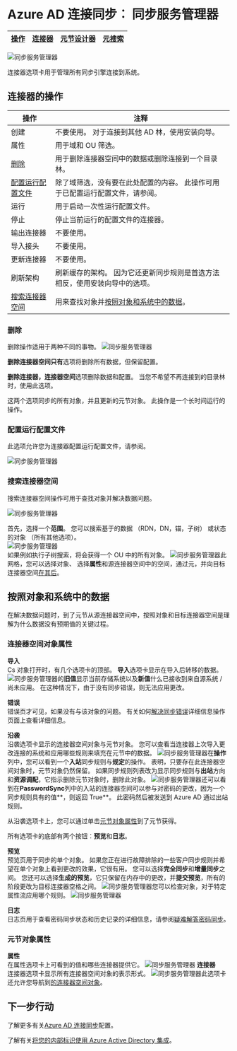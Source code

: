 <properties
    pageTitle="Azure AD 连接同步︰ 同步服务管理器用户界面 |Microsoft Azure"
    description="理解 Azure AD 连接同步服务管理器中的连接器选项卡。"
    services="active-directory"
    documentationCenter=""
    authors="andkjell"
    manager="femila"
    editor=""/>

<tags
    ms.service="active-directory"
    ms.workload="identity"
    ms.tgt_pltfrm="na"
    ms.devlang="na"
    ms.topic="article"
    ms.date="09/07/2016"
    ms.author="billmath"/>


# <a name="azure-ad-connect-sync-synchronization-service-manager"></a>Azure AD 连接同步︰ 同步服务管理器

[操作](active-directory-aadconnectsync-service-manager-ui-operations.md) | [连接器](active-directory-aadconnectsync-service-manager-ui-connectors.md) | [元节设计器](active-directory-aadconnectsync-service-manager-ui-mvdesigner.md) | [元搜索](active-directory-aadconnectsync-service-manager-ui-mvsearch.md)
--- | --- | --- | ---

![同步服务管理器](./media/active-directory-aadconnectsync-service-manager-ui/connectors.png)

连接器选项卡用于管理所有同步引擎连接到系统。

## <a name="connector-actions"></a>连接器的操作

操作 | 注释
--- | ---
创建 | 不要使用。 对于连接到其他 AD 林，使用安装向导。
属性 | 用于域和 OU 筛选。
[删除](#delete) | 用于删除连接器空间中的数据或删除连接到一个目录林。
[配置运行配置文件](#configure-run-profiles) | 除了域筛选，没有要在此处配置的内容。 此操作可用于已配置运行配置文件，请参阅。
运行 | 用于启动一次性运行配置文件。
停止 | 停止当前运行的配置文件的连接器。
输出连接器 | 不要使用。
导入接头 | 不要使用。
更新连接器 | 不要使用。
刷新架构 | 刷新缓存的架构。 因为它还更新同步规则是首选方法相反，使用安装向导中的选项。
[搜索连接器空间](#search-connector-space) | 用来查找对象并[按照对象和系统中的数据](#follow-an-object-and-its-data-through-the-system)。

### <a name="delete"></a>删除
删除操作适用于两种不同的事物。
![同步服务管理器](./media/active-directory-aadconnectsync-service-manager-ui/connectordelete.png)

**删除连接器空间只有**选项将删除所有数据，但保留配置。

**删除连接器，连接器空间**选项删除数据和配置。 当您不希望不再连接到的目录林时，使用此选项。

这两个选项同步的所有对象，并且更新的元节对象。 此操作是一个长时间运行的操作。

### <a name="configure-run-profiles"></a>配置运行配置文件
此选项允许您为连接器配置运行配置文件，请参阅。

![同步服务管理器](./media/active-directory-aadconnectsync-service-manager-ui/configurerunprofiles.png)

### <a name="search-connector-space"></a>搜索连接器空间
搜索连接器空间操作可用于查找对象并解决数据问题。

![同步服务管理器](./media/active-directory-aadconnectsync-service-manager-ui/cssearch.png)

首先，选择一个**范围**。 您可以搜索基于的数据 （RDN，DN，锚，子树） 或状态的对象 （所有其他选项）。  
![同步服务管理器](./media/active-directory-aadconnectsync-service-manager-ui/cssearchscope.png)  
如果例如执行子树搜索，将会获得一个 OU 中的所有对象。
![同步服务管理器](./media/active-directory-aadconnectsync-service-manager-ui/cssearchsubtree.png)此网格，您可以选择对象、 选择**属性**和源连接器空间中的空间，通过元，并向目标连接器空间[在其后](#follow-an-object-and-its-data-through-the-system)。

## <a name="follow-an-object-and-its-data-through-the-system"></a>按照对象和系统中的数据
在解决数据问题时，到了元节从源连接器空间中，按照对象和目标连接器空间是理解为什么数据没有预期值的关键过程。

### <a name="connector-space-object-properties"></a>连接器空间对象属性
**导入**  
Cs 对象打开时，有几个选项卡的顶部。 **导入**选项卡显示在导入后转移的数据。
![同步服务管理器](./media/active-directory-aadconnectsync-service-manager-ui/csimport.png)的**旧值**显示当前存储系统以及**新值**什么已接收到来自源系统 / 尚未应用。 在这种情况下，由于没有同步错误，则无法应用更改。

**错误**  
错误页才可见，如果没有与该对象的问题。 有关如何[解决同步错误](active-directory-aadconnectsync-service-manager-ui-operations.md#troubleshoot-errors-in-operations-tab)详细信息操作页面上查看详细信息。

**沿袭**  
沿袭选项卡显示的连接器空间对象与元节对象。 您可以查看当连接器上次导入更改连接的系统和应用哪些规则来填充在元节中的数据。
![同步服务管理器](./media/active-directory-aadconnectsync-service-manager-ui/cslineage.png)在**操作**列中，您可以看到一个**入站**同步规则与**规定**的操作。 表明，只要存在此连接器空间对象时，元节对象仍然保留。 如果同步规则列表改为显示同步规则与**出站**方向和**资源调配**，它指示删除元节对象时，删除此对象。
![同步服务管理器](./media/active-directory-aadconnectsync-service-manager-ui/cslineageout.png)还可以看到在**PasswordSync**列中的入站的连接器空间可以参与对密码的更改，因为一个同步规则具有的值**，则返回 True**。 此密码然后被发送到 Azure AD 通过出站规则。

从沿袭选项卡上，您可以通过单击[元节对象属性](#metaverse-object-properties)到了元节获得。

所有选项卡的底部有两个按钮︰**预览**和**日志**。

**预览**  
预览页用于同步的单个对象。 如果您正在进行故障排除的一些客户同步规则并希望在单个对象上看到更改的效果，它很有用。 您可以选择**完全同步**和**增量同步**之间。 您还可以选择**生成的预览**，它只保留在内存中的更改，并**提交预览**，所有的阶段更改为目标连接器空格之间。
![同步服务管理器](./media/active-directory-aadconnectsync-service-manager-ui/preview1.png)您可以检查对象，对于特定属性流应用哪个规则。
![同步服务管理器](./media/active-directory-aadconnectsync-service-manager-ui/preview2.png)

**日志**  
日志页用于查看密码同步状态和历史记录的详细信息，请参阅[疑难解答密码同步](active-directory-aadconnectsync-implement-password-synchronization.md#troubleshoot-password-synchronization)。

### <a name="metaverse-object-properties"></a>元节对象属性
**属性**  
在属性选项卡上可看到的值和哪些连接器提供它。
![同步服务管理器](./media/active-directory-aadconnectsync-service-manager-ui/mvattributes.png)
**连接器**  
连接器选项卡显示所有连接器空间对象的表示形式。
![同步服务管理器](./media/active-directory-aadconnectsync-service-manager-ui/mvconnectors.png)此选项卡还允许您导航到[的连接器空间对象](#connector-space-object-properties)。

## <a name="next-steps"></a>下一步行动
了解更多有关[Azure AD 连接同步](active-directory-aadconnectsync-whatis.md)配置。

了解有关[将您的内部标识使用 Azure Active Directory 集成](active-directory-aadconnect.md)。
